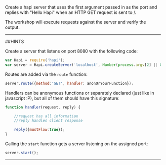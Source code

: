 Create a hapi server that uses the first argument passed in as the port and
replies with "Hello Hapi" when an HTTP GET request is sent to /.

The workshop will execute requests against the server and verify the output.

-----------------------------------------------------------------
##HINTS

Create a server that listens on port 8080 with the following code:

```js
var Hapi = require('hapi');
var server = Hapi.createServer('localhost', Number(process.argv[2] || 8080));
```

Routes are added via the `route` function:

```js
server.route({method:'GET', handler: anonOrYourFunction});
```

Handlers can be anonymous functions or separately declared (just like in javascript :P), but all of them should have this signature: 

```js
function handler(request, reply) {

	//request has all information
	//reply handles client response

	reply({mustFlow:true});
}
```

Calling the `start` function gets a server listening on the assigned port:

```js
server.start();
```
-----------------------------------------------------------------